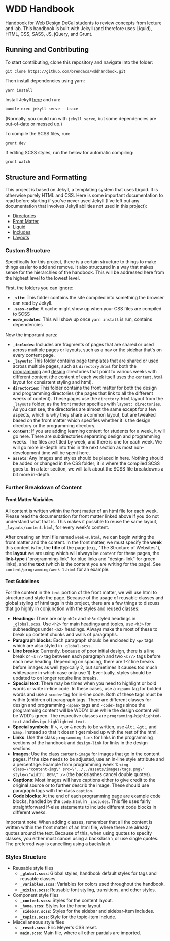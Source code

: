 # WDD Handbook

Handbook for Web Design DeCal students to review concepts from lecture and lab. This handbook is built with Jekyll (and therefore uses Liquid), HTML, CSS, SASS, JS, jQuery, and Grunt.

## Running and Contributing

To start contributing, clone this repository and navigate into the folder:

```
git clone https://github.com/brendacs/wddhandbook.git
```

Then install dependencies using yarn:

```
yarn install
```

Install Jekyll [here](https://jekyllrb.com/) and run:

```
bundle exec jekyll serve --trace
```

(Normally, you could run with `jekyll serve`, but some dependencies are out-of-date or messed up.)

To compile the SCSS files, run:

```
grunt dev
```

If editing SCSS styles, run the below for automatic compiling:

```
grunt watch
```

## Structure and Formatting

This project is based on Jekyll, a templating system that uses Liquid. It is otherwise purely HTML and CSS. Here is some important documentation to read before starting if you've never used Jekyll (I've left out any documentation that involves Jekyll abilities not used in this project):

* [Directories](https://jekyllrb.com/docs/structure/)
* [Front Matter](https://jekyllrb.com/docs/front-matter/)
* [Liquid](https://jekyllrb.com/docs/liquid/)
* [Includes](https://jekyllrb.com/docs/includes/)
* [Layouts](https://jekyllrb.com/docs/layouts/)

### Custom Structure

Specifically for this project, there is a certain structure to things to make things easier to add and remove. It also structured in a way that makes sense for the hierarchies of the handbook. This will be addressed here from the highest level to the lowest level.

First, the folders you can ignore:

* **`_site`**: This folder contains the site compiled into something the browser can read by Jekyll.
* **`.sass-cache`**: A cache might show up when your CSS files are compiled to SCSS
* **`node_modules`**: This will show up once `yarn install` is run, contains dependencies

Now the important parts:

* **`_includes`**: Includes are fragments of pages that are shared or used across multiple pages or layouts, such as a nav or the sidebar that's on every content page.
* **`_layouts`**: This folder contains page templates that are shared or used across multiple pages, such as `directory.html` for both the [programming](https://handbook.wdd.io/directories/programming.html) and [design](https://handbook.wdd.io/directories/design.html) directories that point to various weeks with different content (the content of each week itself uses the `content.html` layout for consistent styling and html).
* **`directories`**: This folder contains the front matter for both the design and programming directories (the pages that link to all the different weeks of content). These pages use the `directory.html` layout from the `_layouts` folder, as the front matter specifies with `layout: directories`. As you can see, the directories are almost the same except for a few aspects, which is why they share a common layout, but are tweaked based on the front matter which specifies whether it is the design directory or the programming directory.
* **`content`**: If you are adding learning content for students for a week, it will go here. There are subdirectories separating design and programming weeks. The files are titled by week, and there is one for each week. We will go more in-depth into this in the next section as most non-development time will be spent here.
* **`assets`**: Any images and styles should be placed in here. Nothing should be added or changed in the CSS folder; it is where the compiled SCSS goes to. In a later section, we will talk about the SCSS file breakdowns a bit more in-depth.

### Further Breakdown of Content

#### Front Matter Variables

All content is written within the front matter of an html file for each week. Please read the documentation for front matter linked above if you do not understand what that is. This makes it possible to reuse the same layout, `_layouts/content.html`, for every week's content.

After creating an html file named `week-#.html`, we can begin writing the front matter and the content. In the front matter, we must specify the **week** this content is for, the **title** of the page (e.g., "The Structure of Websites"), the **layout** we are using which will always be `content` for these pages, the **link-type** ("programming-link" for blue links and "design-link" for green links), and the **text** (which is the content you are writing for the page). See `content/programming/week-1.html` for an example.

#### Text Guidelines

For the content in the `text` portion of the front matter, we will use html to structure and style the page. Because of the usage of reusable classes and global styling of html tags in this project, there are a few things to discuss that go highly in conjunction with the styles and reused classes:

* **Headings**: There are only `<h2>` and `<h3>` styled headings in `_global.scss`. Use `<h2>` for main headings and topics, use `<h3>` for subheadings under `<h2>` headings. Always make the most of these to break up content chunks and walls of paragraphs.
* **Paragraph blocks**: Each paragraph should be enclosed by `<p>` tags which are also styled in `_global.scss`.
* **Line breaks**: Currently, because of poor initial design, there is a line break or `<br/>` tag between each paragraph and two `<br/>` tags before each new heading. Depending on spacing, there are 1-2 line breaks before images as well (typically 2, but sometimes it causes too much whitespace in which case only use 1). Eventually, styles should be updated to on longer require line breaks.
* **Special text**: There may be times when you need to highlight or bold words or write in-line code. In these cases, use a `<span>` tag for bolded words and use a `<code>` tag for in-line code. Both of these tags must be within (children of) paragraph tags. There are different classes for design and programming `<span>` tags and `<code>` tags since the programming content will be WDD's blue while the design content will be WDD's green. The respective classes are `programming-highlighted-text` and `design-highlighted-text`.
* **Special symbols**: If `>`, `<`, or `&` needs to be written, use `&lt;`, `&gt;`, and `&amp;` instead so that it doesn't get mixed up with the rest of the html.
* **Links**: Use the class `programming-link` for links in the programming sections of the handbook and `design-link` for links in the design sections.
* **Images**: Use the class `content-image` for images that go in the content pages. If the size needs to be adjusted, use an in-line style attribute and a percentage. Example from programming week 1: `<img class=\"content-img\" src=\"../../assets/images/tags.png\" style=\"width: 80%\" />` (the backslashes cancel double quotes).
* **Captions**: Most images will have captions either to give credit to the original source or to further describ the image. These should use paragraph tags with the class `caption`.
* **Code blocks**: At the end of each programming page are example code blocks, handled by the `code.html` in `_includes`. This file uses fairly straightforward if-else statements to include different code blocks in different weeks.

Important note: When adding classes, remember that all the content is written within the front matter of an html file, where there are already quotes around the text. Because of this, when using quotes to specify classes, you either must cancel using a backslash `\` or use single quotes. The preferred way is cancelling using a backslash.

### Styles Structure

* Reusable style files
  * **`_global.scss`**: Global styles, handbook default styles for tags and reusable classes.
  * **`_variables.scss`**: Variables for colors used throughout the handbook.
  * **`_mixins.scss`**: Reusable font styling, transitions, and other styles.
* Component style files
    * **`_content.scss`**: Styles for the content layout.
    * **`_home.scss`**: Styles for the home layout.
    * **`_sidebar.scss`**: Styles for the sidebar and sidebar-item includes.
    * **`_topics.scss`**: Style for the topic-item include.
* Miscellaneous style files
  * **`_reset.scss`**: Eric Meyer's CSS reset.
  * **`main.scss`**: Main file, where all other partials are imported.
